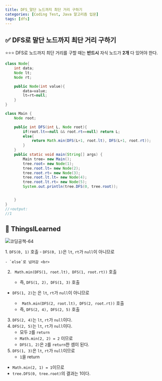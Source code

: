 ```yaml
---
title: DFS_말단 노드까지 최단 거리 구하기
categories: [Coding Test, Java 알고리즘 입문]
tags: [dfs]
---
```


## ✅ DFS로 말단 노드까지 최단 거리 구하기

⭐️⭐️⭐️ DFS로 노드까지 최단 거리를 구할 때는 **반드시** 자식 노드가 **2개** 다 있어야 한다.

```java
class Node{
    int data;
    Node lt;
    Node rt;

    public Node(int value){
        data=value;
        lt=rt=null;
    }
}

class Main {
    Node root;

    public int DFS(int L, Node root){
        if(root.lt==null && root.rt==null) return L;
        else{
            return Math.min(DFS(L+1, root.lt), DFS(L+1, root.rt));
        }
    }
    public static void main(String[] args) {
        Main tree= new Main();
        tree.root= new Node(1);
        tree.root.lt= new Node(2);
        tree.root.rt= new Node(3);
        tree.root.lt.lt= new Node(4);
        tree.root.lt.rt= new Node(5);
        System.out.println(tree.DFS(0, tree.root));


    }
}
//⭐️output:
//1
```

## 🔵 ThingsILearned

![코딩공책-64](https://github.com/soheeparklee/Backend-shoppingMall-Mar2024/assets/97790983/688d2969-d5f0-4b17-a4dd-69f5dd73695e)

1️. `DFS(0, 1)` 호출 - `DFS(0, 1)`은 `lt`, `rt`가 `null`이 아니므로 <br>

    - `else`로 넘어감 <br>

2. ` Math.min(DFS(1, root.lt), DFS(1, root.rt))` 호출 <br>

   - 즉, `DFS(1, 2), DFS(1, 3)` 호출 <br>

- `DFS(1, 2)`는 은 `lt`, `rt`가 `null`이 아니므로 <br>

  - ` Math.min(DFS(2, root.lt), DFS(2, root.rt))` 호출 <br>
  - 즉, `DFS(2, 4), DFS(2, 5)` 호출 <br>

3. `DFS(2, 4)`는 `lt`, `rt`가 `null`이다. <br>
4. `DFS(2, 5)`는 `lt`, `rt`가 `null`이다. <br>
   - 모두 `2`를 `return` <br>
   - `Math.min(2, 2) = 2` 이므로 <br>
   - `DFS(1, 2)`은 `2`를 `return`한 셈이 된다. <br>
5. `DFS(1, 3)`은 `lt`, `rt`가 `null`이므로 <br>
   - `1`을 return <br>

- `Math.min(2, 1) = 1`이므로 <br>
- `tree.DFS(0, tree.root)`의 결과는 1이다. <br>
